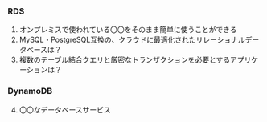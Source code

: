 ### RDS
1. オンプレミスで使われている〇〇をそのまま簡単に使うことができる
2. MySQL・PostgreSQL互換の、クラウドに最適化されたリレーショナルデータベースは？
3. 複数のテーブル結合クエリと厳密なトランザクションを必要とするアプリケーションは？
### DynamoDB
4. 〇〇なデータベースサービス
